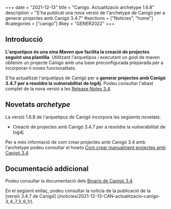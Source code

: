 +++
date = "2021-12-13"
title = "Canigó. Actualització archetype 1.6.8"
description = "S'ha publicat una nova versió de l'archetype de Canigó per a generar projectes amb Canigó 3.4.7"
#sections = ["Notícies", "home"]
#categories = ["canigo"]
#key = "GENER2022"
+++

## Introducció

**L'arquetipus és una eina Maven que facilita la creació de projectes seguint una plantilla**. Utilitzant l'arquetipus i
executant un _goal_ de maven obtenim un projecte Canigó amb una base preconfigurada preparada per a incorporar-li noves
funcionalitats.

S'ha actualitzat l'arquetipus de Canigó per a **generar projectes amb Canigó 3.4.7 per a resoldre la vulnerabilitat de log4j**.
Podeu consultar l'abast complet de la nova versió a les [Release Notes 3.4](/canigo-download-related/release-notes-canigo-34).

## Novetats _archetype_

La versió 1.6.8 de l'arquetipus de Canigó incorpora les següents novetats:

- Creació de projectes amb Canigó 3.4.7 per a resoldre la vulnerabilitat de log4j

Per a més informació de com crear projectes amb Canigó 3.4 amb l'archetype podeu consultar el howto [Com crear manualment projectes amb Canigó 3.4](/howtos/2021-10-14-Howto-crear-projectes-canigo-3.4-manualment/)


## Documentació addicional

Podeu consultar la documentació dels [Binaris de Canigó 3.4](/canigo/download/canigo-34/).

En el següent enllaç, podeu consultar la notícia de la publicació de la [versió 3.4.7 de Canigó]
(/noticies/2021-12-13-CAN-actualitzacio-canigo-3_4_7_3_6_1/).
